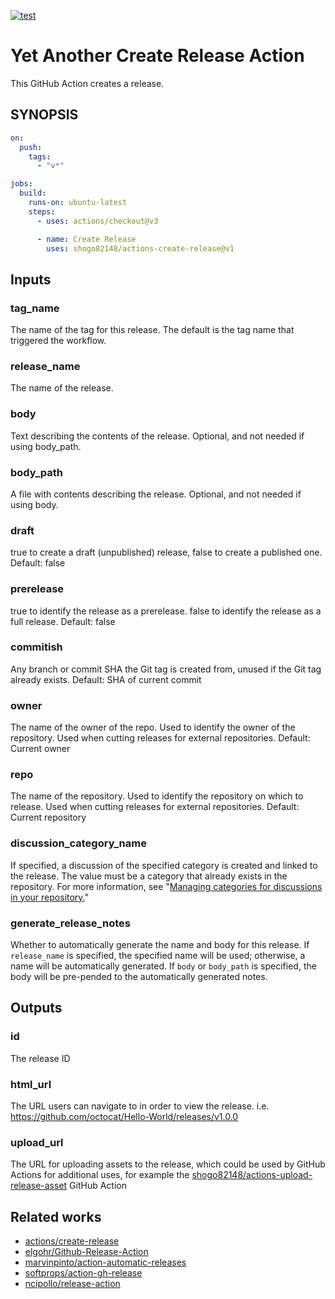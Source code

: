 [![test](https://github.com/shogo82148/actions-create-release/actions/workflows/test.yml/badge.svg)](https://github.com/shogo82148/actions-create-release/actions/workflows/test.yml)

# Yet Another Create Release Action

This GitHub Action creates a release.

## SYNOPSIS

```yaml
on:
  push:
    tags:
      - "v*"

jobs:
  build:
    runs-on: ubuntu-latest
    steps:
      - uses: actions/checkout@v3

      - name: Create Release
        uses: shogo82148/actions-create-release@v1
```

## Inputs

### tag_name

The name of the tag for this release.
The default is the tag name that triggered the workflow.

### release_name

The name of the release.

### body

Text describing the contents of the release. Optional, and not needed if using body_path.

### body_path

A file with contents describing the release. Optional, and not needed if using body.

### draft

true to create a draft (unpublished) release, false to create a published one. Default: false

### prerelease

true to identify the release as a prerelease. false to identify the release as a full release. Default: false

### commitish

Any branch or commit SHA the Git tag is created from, unused if the Git tag already exists. Default: SHA of current commit

### owner

The name of the owner of the repo. Used to identify the owner of the repository. Used when cutting releases for external repositories. Default: Current owner

### repo

The name of the repository. Used to identify the repository on which to release. Used when cutting releases for external repositories. Default: Current repository

### discussion_category_name

If specified, a discussion of the specified category is created and linked to the release.
The value must be a category that already exists in the repository.
For more information, see "[Managing categories for discussions in your repository.](https://docs.github.com/en/discussions/managing-discussions-for-your-community/managing-categories-for-discussions-in-your-repository)"

### generate_release_notes

Whether to automatically generate the name and body for this release.
If `release_name` is specified, the specified name will be used;
otherwise, a name will be automatically generated. If `body` or `body_path` is specified,
the body will be pre-pended to the automatically generated notes.

## Outputs

### id

The release ID

### html_url

The URL users can navigate to in order to view the release. i.e. https://github.com/octocat/Hello-World/releases/v1.0.0

### upload_url

The URL for uploading assets to the release, which could be used by GitHub Actions for additional uses, for example the [shogo82148/actions-upload-release-asset](https://github.com/shogo82148/actions-upload-release-asset) GitHub Action

## Related works

- [actions/create-release](https://github.com/actions/create-release)
- [elgohr/Github-Release-Action](https://github.com/elgohr/Github-Release-Action)
- [marvinpinto/action-automatic-releases](https://github.com/marvinpinto/action-automatic-releases)
- [softprops/action-gh-release](https://github.com/softprops/action-gh-release)
- [ncipollo/release-action](https://github.com/ncipollo/release-action)
